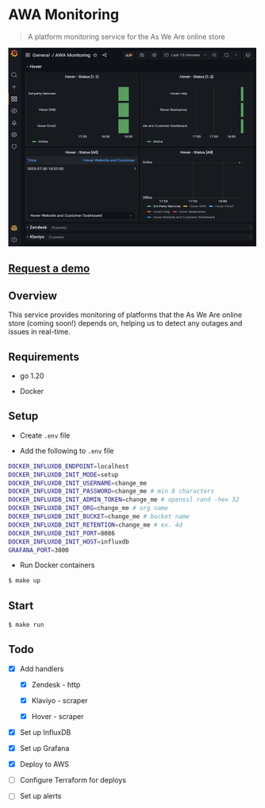 # AWA Monitoring

> A platform monitoring service for the As We Are online store

<img src="demo.png" alt="Demo Image" width="500" height="400">

## [Request a demo](mailto:mhborthwick%20*at*%20gmail%20-dot-%20com)

## Overview

This service provides monitoring of platforms that the As We Are online store (coming soon!) depends on, helping us to detect any outages and issues in real-time.

## Requirements

- go 1.20

- Docker

## Setup

- Create `.env` file

- Add the following to `.env` file

```sh
DOCKER_INFLUXDB_ENDPOINT=localhost
DOCKER_INFLUXDB_INIT_MODE=setup
DOCKER_INFLUXDB_INIT_USERNAME=change_me
DOCKER_INFLUXDB_INIT_PASSWORD=change_me # min 8 characters
DOCKER_INFLUXDB_INIT_ADMIN_TOKEN=change_me # openssl rand -hex 32
DOCKER_INFLUXDB_INIT_ORG=change_me # org name
DOCKER_INFLUXDB_INIT_BUCKET=change_me # bucket name
DOCKER_INFLUXDB_INIT_RETENTION=change_me # ex. 4d
DOCKER_INFLUXDB_INIT_PORT=8086
DOCKER_INFLUXDB_INIT_HOST=influxdb
GRAFANA_PORT=3000
```

- Run Docker containers

```sh
$ make up
```

## Start

```sh
$ make run
```

## Todo

- [x] Add handlers

  - [x] Zendesk - http

  - [x] Klaviyo - scraper

  - [x] Hover - scraper

- [x] Set up InfluxDB

- [x] Set up Grafana

- [x] Deploy to AWS

- [ ] Configure Terraform for deploys

- [ ] Set up alerts
